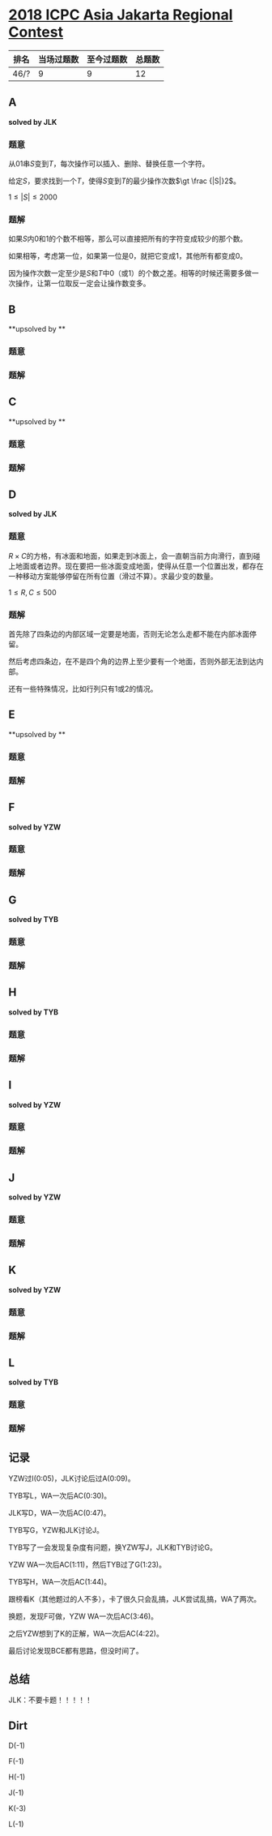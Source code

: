 # [2018 ICPC Asia Jakarta Regional Contest](https://codeforces.com/gym/102001)

| 排名 | 当场过题数 | 至今过题数 | 总题数 |
| ---- | ---------- | ---------- | ------ |
| 46/? | 9          | 9          | 12     |

## **A**

**solved by JLK**

### 题意

从01串$S$变到$T$，每次操作可以插入、删除、替换任意一个字符。

给定$S$，要求找到一个$T$，使得$S$变到$T$的最少操作次数$\gt \frac {|S|}2$。

$1 \le |S| \le 2000$

### 题解

如果$S$内$0$和$1$的个数不相等，那么可以直接把所有的字符变成较少的那个数。

如果相等，考虑第一位，如果第一位是0，就把它变成1，其他所有都变成0。

因为操作次数一定至少是$S$和$T$中0（或1）的个数之差。相等的时候还需要多做一次操作，让第一位取反一定会让操作数变多。

## **B**

**upsolved by **

### 题意



### 题解



## **C**

**upsolved by **

### 题意



### 题解



## **D**

**solved by JLK**

### 题意

$R\times C$的方格，有冰面和地面，如果走到冰面上，会一直朝当前方向滑行，直到碰上地面或者边界。现在要把一些冰面变成地面，使得从任意一个位置出发，都存在一种移动方案能够停留在所有位置（滑过不算）。求最少变的数量。

$1 \le R,C \le 500$

### 题解

首先除了四条边的内部区域一定要是地面，否则无论怎么走都不能在内部冰面停留。

然后考虑四条边，在不是四个角的边界上至少要有一个地面，否则外部无法到达内部。

还有一些特殊情况，比如行列只有1或2的情况。

## **E**

**upsolved by **

### 题意



### 题解



## **F**

**solved by YZW**

### 题意



### 题解



## **G**

**solved by TYB**

### 题意



### 题解



## **H**

**solved by TYB**

### 题意



### 题解



## **I**

**solved by YZW**

### 题意



### 题解



## **J**

**solved by YZW**

### 题意



### 题解



## **K**

**solved by YZW**

### 题意



### 题解



## **L**

**solved by TYB**

### 题意



### 题解



## **记录**

YZW过I(0:05)，JLK讨论后过A(0:09)。

TYB写L，WA一次后AC(0:30)。

JLK写D，WA一次后AC(0:47)。

TYB写G，YZW和JLK讨论J。

TYB写了一会发现复杂度有问题，换YZW写J，JLK和TYB讨论G。

YZW WA一次后AC(1:11)，然后TYB过了G(1:23)。

TYB写H，WA一次后AC(1:44)。

跟榜看K（其他题过的人不多），卡了很久只会乱搞，JLK尝试乱搞，WA了两次。

换题，发现F可做，YZW WA一次后AC(3:46)。

之后YZW想到了K的正解，WA一次后AC(4:22)。

最后讨论发现BCE都有思路，但没时间了。

## **总结**

JLK：不要卡题！！！！！

## **Dirt**

D(-1)

F(-1)

H(-1)

J(-1)

K(-3)

L(-1)

